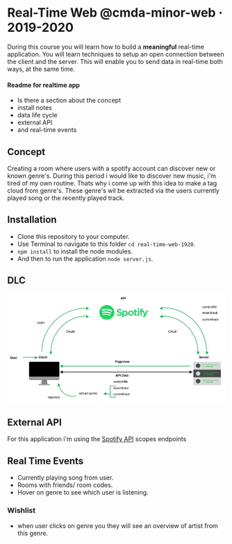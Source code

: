# Real-Time Web @cmda-minor-web · 2019-2020

During this course you will learn how to build a **meaningful** real-time application. You will learn techniques to setup an open connection between the client and the server. This will enable you to send data in real-time both ways, at the same time.

#### Readme for realtime app
* Is there a section about the concept
* install notes
* data life cycle
* external API
* and real-time events

## Concept
Creating a room where users with a spotify account can discover new or known genre's. During this period i would like to discover new music, i'm tired of my own routine. Thats why i come up with this idea to make a tag cloud from genre's. These genre's wil be extracted via the users currently played song or the recently played track.

## Installation
* Clone this repository to your computer.
* Use Terminal to navigate to this folder ```cd real-time-web-1920```.
* ```npm install``` to install the node modules.
* And then to run the application ```node server.js```.



## DLC
![DLC](https://github.com/NathanKeyzer/real-time-web-1920/blob/master/docs/img/DLC.jpg?raw=true)


## External API
For this application i'm using the [Spotify API](https://developer.spotify.com/documentation/web-api/)
scopes
endpoints
## Real Time Events
* Currently playing song from user.
* Rooms with friends/ room codes.
* Hover on genre to see which user is listening.
### Wishlist
* when user clicks on genre you they will see an overview of artist from this genre.
